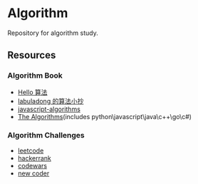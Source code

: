 # Algorithm

Repository for algorithm study.

## Resources

### Algorithm Book

- [Hello 算法](https://github.com/krahets/hello-algo)
- [labuladong 的算法小抄](https://labuladong.gitbook.io/algo/)
- [javascript-algorithms](https://github.com/trekhleb/javascript-algorithms/tree/master)
- [The Algorithms](https://github.com/TheAlgorithms)(includes python\javascript\java\c++\go\c#)

### Algorithm Challenges

- [leetcode](https://leetcode.com/)
- [hackerrank](https://www.hackerrank.com/)
- [codewars](https://www.codewars.com/)
- [new coder](https://www.nowcoder.com/)
